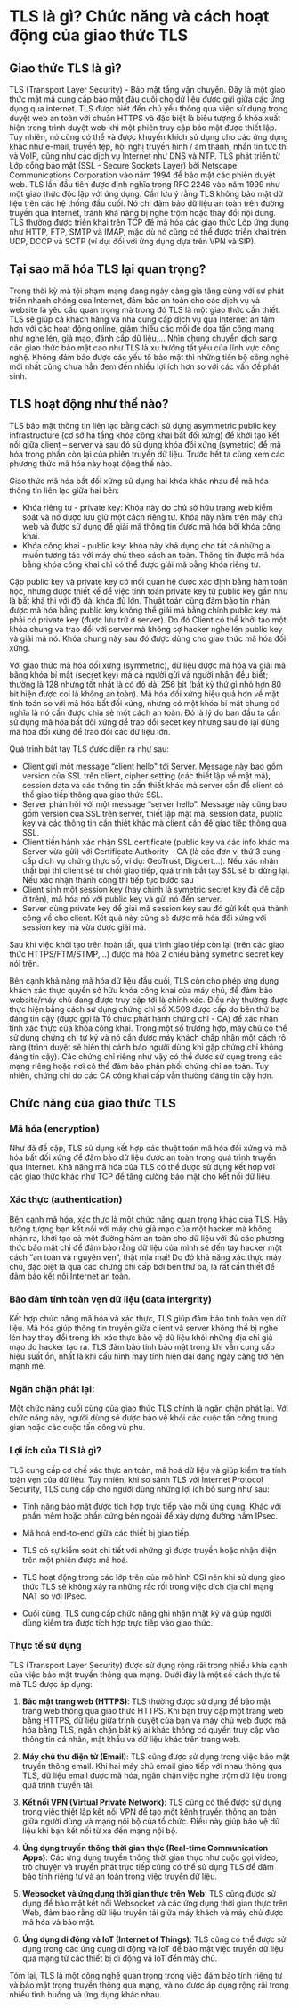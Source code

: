# TLS là gì? Chức năng và cách hoạt động của giao thức TLS

## Giao thức TLS là gì?

TLS (Transport Layer Security) - Bảo mật tầng vận chuyển. Đây là một giao thức mật mã cung cấp bảo mật đầu cuối cho dữ liệu được gửi giữa các ứng dụng qua internet.
TLS được biết đến chủ yếu thông qua việc sử dụng trong duyệt web an toàn với chuẩn HTTPS và đặc biệt là biểu tượng ổ khóa xuất hiện trong trình duyệt web khi một phiên truy cập bảo mật được thiết lập. Tuy nhiên, nó cũng có thể và được khuyến khích sử dụng cho các ứng dụng khác như e-mail, truyền tệp, hội nghị truyền hình / âm thanh, nhắn tin tức thì và VoIP, cũng như các dịch vụ Internet như DNS và NTP.
TLS phát triển từ Lớp cổng bảo mật (SSL -  Secure Sockets Layer) bởi Netscape Communications Corporation vào năm 1994 để bảo mật các phiên duyệt web. TLS lần đầu tiên được định nghĩa trong RFC 2246 vào năm 1999 như một giao thức độc lập với ứng dụng. Cần lưu ý rằng TLS không bảo mật dữ liệu trên các hệ thống đầu cuối. Nó chỉ đảm bảo dữ liệu an toàn trên đường truyền qua Internet, tránh khả năng bị nghe trộm hoặc thay đổi nội dung.
TLS thường được triển khai trên TCP để mã hóa các giao thức Lớp ứng dụng như HTTP, FTP, SMTP và IMAP, mặc dù nó cũng có thể được triển khai trên UDP, DCCP và SCTP (ví dụ: đối với ứng dụng dựa trên VPN và SIP).

## Tại sao mã hóa TLS lại quan trọng?

Trong thời kỳ mà tội phạm mạng đang ngày càng gia tăng cùng với sự phát triển nhanh chóng của Internet, đảm bảo an toàn cho các dịch vụ và website là yêu cầu quan trọng mà trong đó TLS là một giao thức cần thiết. TLS sẽ giúp cả khách hàng và nhà cung cấp dịch vụ qua Internet an tâm hơn với các hoạt động online, giảm thiểu các mối đe dọa tấn công mạng như nghe lén, giả mạo, đánh cắp dữ liệu,...
Nhìn chung chuyển dịch sang các giao thức bảo mật cao như TLS là xu hướng tất yếu của lĩnh vực công nghệ. Không đảm bảo được các yếu tố bảo mật thì những tiến bộ công nghệ mới nhất cũng chưa hẳn đem đến nhiều lợi ích hơn so với các vấn đề phát sinh.

## TLS hoạt động như thế nào?

TLS bảo mật thông tin liên lạc bằng cách sử dụng asymmetric public key infrastructure (cơ sở hạ tầng khóa công khai bất đối xứng) để khởi tạo kết nối giữa client – server và sau đó sử dụng khóa đối xứng (symetric) để mã hóa trong phần còn lại của phiên truyền dữ liệu. Trước hết ta cùng xem các phương thức mã hóa này hoạt động thế nào.

Giao thức mã hóa bất đối xứng sử dụng hai khóa khác nhau để mã hóa thông tin liên lạc giữa hai bên:
-   Khóa riêng tư - private key: Khóa này do chủ sở hữu trang web kiểm soát và nó được lưu giữ một cách riêng tư. Khóa này nằm trên máy chủ web và được sử dụng để giải mã thông tin được mã hóa bởi khóa công khai.
-   Khóa công khai - public key: khóa này khả dụng cho tất cả những ai muốn tương tác với máy chủ theo cách an toàn. Thông tin được mã hóa bằng khóa công khai chỉ có thể được giải mã bằng khóa riêng tư.

Cặp public key và private key có mối quan hệ được xác định bằng hàm toán học, nhưng được thiết kế để việc tính toán private key từ public key gần như là bất khả thi với độ dài khóa đủ lớn. Thuật toán cũng đảm bảo tin nhắn được mã hóa bằng public key không thể giải mã bằng chính public key mà phải có private key (được lưu trữ ở server). Do đó Client có thể khởi tạo một khóa chung và trao đổi với server mà không sợ hacker nghe lén public key và giải mã nó. Khóa chung này sau đó được dùng cho giao thức mã hóa đối xứng.

Với giao thức mã hóa đối xứng (symmetric), dữ liệu được mã hóa và giải mã bằng khóa bí mật (secret key) mà cả người gửi và người nhận đều biết; thường là 128 nhưng tốt nhất là có độ dài 256 bit (bất kỳ thứ gì nhỏ hơn 80 bit hiện được coi là không an toàn). Mã hóa đối xứng hiệu quả hơn về mặt tính toán so với mã hóa bất đối xứng, nhưng có một khóa bí mật chung có nghĩa là nó cần được chia sẻ một cách an toàn. Đó là lý do ban đầu ta cần sử dụng mã hóa bất đối xứng để trao đổi secet key nhưng sau đó lại dùng mã hóa đối xứng để trao đổi các dữ liệu lớn.

Quá trình bắt tay TLS được diễn ra như sau:
-   Client gửi một message “client hello" tới Server. Message này bao gồm version của SSL trên client, cipher setting (các thiết lập về mật mã), session data và các thông tin cần thiết khác mà server cần để client có thể giao tiếp thông qua giao thức SSL.
-   Server phản hồi với một message “server hello”. Message này cũng bao gồm version của SSL trên server, thiết lập mật mã, session data, public key và các thông tin cần thiết khác mà client cần để giao tiếp thông qua SSL.
-   Client tiến hành xác nhận SSL certificate (public key và các info khác mà Server vừa gửi) với Certificate Authority - CA (là các đơn vị thứ 3 cung cấp dịch vụ chứng thực số, ví dụ: GeoTrust, Digicert...). Nếu xác nhận thất bại thì client sẽ từ chối giao tiếp, quá trình bắt tay SSL sẽ bị dừng lại. Nếu xác nhận thành công thì tiếp tục bước sau
-   Client sinh một session key (hay chính là symetric secret key đã đề cập ở trên), mã hóa nó với public key và gửi nó đến server.
-   Server dùng private key để giải mã session key sau đó gửi kết quả thành công về cho client. Kết quả này cũng sẽ được mã hóa đối xứng với session key mà vừa được giải mã.

Sau khi việc khởi tạo trên hoàn tất, quá trình giao tiếp còn lại (trên các giao thức HTTPS/FTM/STMP,…) được mã hóa 2 chiều bằng symetric secret key nói trên.

Bên cạnh khả năng mã hóa dữ liệu đầu cuối, TLS còn cho phép ứng dụng khách xác thực quyền sở hữu khóa công khai của máy chủ, để đảm bảo website/máy chủ đang được truy cập tới là chính xác. Điều này thường được thực hiện bằng cách sử dụng chứng chỉ số X.509 được cấp do bên thứ ba đáng tin cậy (được gọi là Tổ chức phát hành chứng chỉ - CA) để xác nhận tính xác thực của khóa công khai. Trong một số trường hợp, máy chủ có thể sử dụng chứng chỉ tự ký và nó cần được máy khách chấp nhận một cách rõ ràng (trình duyệt sẽ hiển thị cảnh báo người dùng khi gặp chứng chỉ không đáng tin cậy). Các chứng chỉ riêng như vậy có thể được sử dụng trong các mạng riêng hoặc nơi có thể đảm bảo phân phối chứng chỉ an toàn. Tuy nhiên, chứng chỉ do các CA công khai cấp vẫn thường đáng tin cậy hơn.

## Chức năng của giao thức TLS

### Mã hóa (encryption)
Như đã đề cập, TLS sử dụng kết hợp các thuật toán mã hóa đối xứng và mã hóa bất đối xứng để đảm bảo dữ liệu được an toàn trong quá trình truyền qua Internet. Khả năng mã hóa của TLS có thể được sử dụng kết hợp với các giao thức khác như TCP để tăng cường bảo mật cho kết nối dữ liệu.

### Xác thực (authentication)
Bên cạnh mã hóa, xác thực là một chức năng quan trọng khác của TLS. Hãy tưởng tượng bạn kết nối với máy chủ giả mạo của một hacker mà không nhận ra, khởi tạo cả một đường hầm an toàn cho dữ liệu với đủ các phương thức bảo mật chỉ để đảm bảo rằng dữ liệu của mình sẽ đến tay hacker một cách “an toàn và nguyên vẹn”, thật mỉa mai! Do đó khả năng xác thực máy chủ, đặc biệt là qua các chứng chỉ cấp bởi bên thứ ba, là rất cần thiết để đảm bảo kết nối Internet an toàn.

### Bảo đảm tính toàn vẹn dữ liệu (data intergrity)
Kết hợp chức năng mã hóa và xác thực, TLS giúp đảm bảo tính toàn vẹn dữ liệu. Mã hóa giúp thông tin truyền giữa client và server không thể bị nghe lén hay thay đổi trong khi xác thực bảo vệ dữ liệu khỏi những địa chỉ giả mạo do hacker tạo ra. TLS đảm bảo tính bảo mật trong khi vẫn cung cấp hiệu suất ổn, nhất là khi cấu hình máy tính hiện đại đang ngày càng trở nên mạnh mẽ.

### Ngăn chặn phát lại:
Một chức năng cuối cùng của giao thức TLS chính là ngăn chặn phát lại. Với chức năng này, người dùng sẽ được bảo vệ khỏi các cuộc tấn công trung gian hoặc các cuộc tấn công vũ phu.

### Lợi ích của TLS là gì?
TLS cung cấp cơ chế xác thực an toàn, mã hoá dữ liệu và giúp kiểm tra tính toàn vẹn của dữ liệu. Tuy nhiên, khi so sánh TLS với Internet Protocol Security, TLS cung cấp cho người dùng những lợi ích bổ sung như sau:

- Tính năng bảo mật được tích hợp trực tiếp vào mỗi ứng dụng. Khác với phần mềm hoặc phần cứng bên ngoài để xây dựng đường hầm IPsec.

- Mã hoá end-to-end giữa các thiết bị giao tiếp.

- TLS có sự kiểm soát chi tiết với những gì được truyền hoặc nhận diện trên một phiên được mã hoá.

- TLS hoạt động trong các lớp trên của mô hình OSI nên khi sử dụng giao thức TLS sẽ không xảy ra những rắc rối trong việc dịch địa chỉ mạng NAT so với IPsec.

- Cuối cùng, TLS cung cấp chức năng ghi nhận nhật ký và giúp người dùng kiểm tra được tích hợp trực tiếp vào giao thức.

### Thực tế sử dụng

TLS (Transport Layer Security) được sử dụng rộng rãi trong nhiều khía cạnh của việc bảo mật truyền thông qua mạng. Dưới đây là một số cách thực tế mà TLS được áp dụng:

1. **Bảo mật trang web (HTTPS)**:
   TLS thường được sử dụng để bảo mật trang web thông qua giao thức HTTPS. Khi bạn truy cập một trang web bằng HTTPS, dữ liệu giữa trình duyệt của bạn và máy chủ web được mã hóa bằng TLS, ngăn chặn bất kỳ ai khác không có quyền truy cập vào thông tin cá nhân, mật khẩu và dữ liệu khác trên trang web.

2. **Máy chủ thư điện tử (Email)**:
   TLS cũng được sử dụng trong việc bảo mật truyền thông email. Khi hai máy chủ email giao tiếp với nhau thông qua TLS, dữ liệu email được mã hóa, ngăn chặn việc nghe trộm dữ liệu trong quá trình truyền tải.

3. **Kết nối VPN (Virtual Private Network)**:
   TLS cũng có thể được sử dụng trong việc thiết lập kết nối VPN để tạo một kênh truyền thông an toàn giữa người dùng và mạng nội bộ của tổ chức. Điều này giúp bảo vệ dữ liệu khi bạn kết nối từ xa đến mạng nội bộ.

4. **Ứng dụng truyền thông thời gian thực (Real-time Communication Apps)**:
   Các ứng dụng truyền thông thời gian thực như cuộc gọi video, trò chuyện và truyền phát trực tiếp cũng có thể sử dụng TLS để đảm bảo tính riêng tư và an toàn trong việc truyền dữ liệu.

5. **Websocket và ứng dụng thời gian thực trên Web**:
   TLS cũng được sử dụng để bảo mật kết nối Websocket và các ứng dụng thời gian thực trên Web, đảm bảo rằng dữ liệu truyền tải giữa máy khách và máy chủ được mã hóa và bảo mật.

6. **Ứng dụng di động và IoT (Internet of Things)**:
   TLS cũng có thể được sử dụng trong các ứng dụng di động và IoT để bảo mật việc truyền dữ liệu qua mạng từ các thiết bị di động và IoT đến máy chủ.

Tóm lại, TLS là một công nghệ quan trọng trong việc đảm bảo tính riêng tư và bảo mật trong truyền thông qua mạng, và nó được áp dụng rộng rãi trong nhiều tình huống và ứng dụng khác nhau.